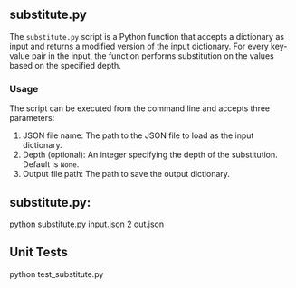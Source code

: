 ## substitute.py

The `substitute.py` script is a Python function that accepts a dictionary as input and returns a modified version of the input dictionary. For every key-value pair in the input, the function performs substitution on the values based on the specified depth.

### Usage

The script can be executed from the command line and accepts three parameters:

1. JSON file name: The path to the JSON file to load as the input dictionary.
2. Depth (optional): An integer specifying the depth of the substitution. Default is `None`.
3. Output file path: The path to save the output dictionary.

## substitute.py:
python substitute.py input.json 2 out.json


## Unit Tests
python test_substitute.py